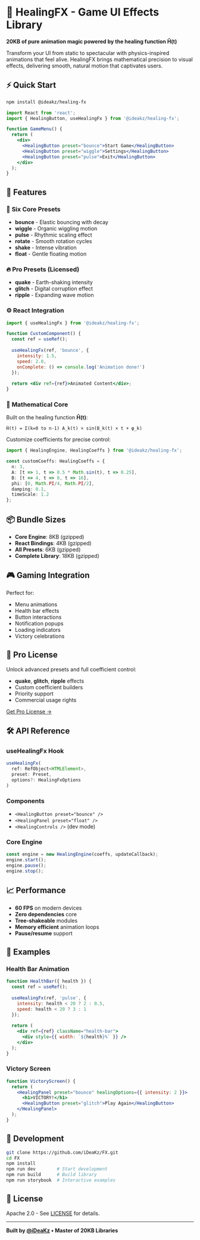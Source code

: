 # 🎯 HealingFX - Game UI Effects Library

**20KB of pure animation magic powered by the healing function Ĥ(t)**

Transform your UI from static to spectacular with physics-inspired animations that feel alive. HealingFX brings mathematical precision to visual effects, delivering smooth, natural motion that captivates users.

## ⚡ Quick Start

```bash
npm install @ideakz/healing-fx
```

```jsx
import React from 'react';
import { HealingButton, useHealingFx } from '@ideakz/healing-fx';

function GameMenu() {
  return (
    <div>
      <HealingButton preset="bounce">Start Game</HealingButton>
      <HealingButton preset="wiggle">Settings</HealingButton>
      <HealingButton preset="pulse">Exit</HealingButton>
    </div>
  );
}
```

## 🚀 Features

### 🎨 **Six Core Presets**
- **bounce** - Elastic bouncing with decay
- **wiggle** - Organic wiggling motion  
- **pulse** - Rhythmic scaling effect
- **rotate** - Smooth rotation cycles
- **shake** - Intense vibration
- **float** - Gentle floating motion

### 🔥 **Pro Presets** (Licensed)
- **quake** - Earth-shaking intensity
- **glitch** - Digital corruption effect
- **ripple** - Expanding wave motion

### ⚙️ **React Integration**
```jsx
import { useHealingFx } from '@ideakz/healing-fx';

function CustomComponent() {
  const ref = useRef();
  
  useHealingFx(ref, 'bounce', {
    intensity: 1.5,
    speed: 2.0,
    onComplete: () => console.log('Animation done!')
  });
  
  return <div ref={ref}>Animated Content</div>;
}
```

### 🧮 **Mathematical Core**
Built on the healing function **Ĥ(t)**:
```
Ĥ(t) = Σ(k=0 to n-1) A_k(t) × sin(B_k(t) × t + φ_k)
```

Customize coefficients for precise control:
```typescript
import { HealingEngine, HealingCoeffs } from '@ideakz/healing-fx';

const customCoeffs: HealingCoeffs = {
  n: 3,
  A: [t => 1, t => 0.5 * Math.sin(t), t => 0.25],
  B: [t => 4, t => 8, t => 16],
  phi: [0, Math.PI/4, Math.PI/2],
  damping: 0.1,
  timeScale: 1.2
};
```

## 📦 Bundle Sizes

- **Core Engine**: 8KB (gzipped)
- **React Bindings**: 4KB (gzipped)  
- **All Presets**: 6KB (gzipped)
- **Complete Library**: 18KB (gzipped)

## 🎮 Gaming Integration

Perfect for:
- Menu animations
- Health bar effects  
- Button interactions
- Notification popups
- Loading indicators
- Victory celebrations

## 💎 Pro License

Unlock advanced presets and full coefficient control:
- **quake**, **glitch**, **ripple** effects
- Custom coefficient builders
- Priority support
- Commercial usage rights

[Get Pro License →](https://ideakz.com/healing-fx-pro)

## 🛠️ API Reference

### useHealingFx Hook
```typescript
useHealingFx(
  ref: RefObject<HTMLElement>,
  preset: Preset,
  options?: HealingFxOptions
)
```

### Components
- `<HealingButton preset="bounce" />`
- `<HealingPanel preset="float" />`
- `<HealingControls />` (dev mode)

### Core Engine
```typescript
const engine = new HealingEngine(coeffs, updateCallback);
engine.start();
engine.pause();
engine.stop();
```

## 📈 Performance

- **60 FPS** on modern devices
- **Zero dependencies** core
- **Tree-shakeable** modules
- **Memory efficient** animation loops
- **Pause/resume** support

## 🎯 Examples

### Health Bar Animation
```jsx
function HealthBar({ health }) {
  const ref = useRef();
  
  useHealingFx(ref, 'pulse', {
    intensity: health < 20 ? 2 : 0.5,
    speed: health < 20 ? 3 : 1
  });
  
  return (
    <div ref={ref} className="health-bar">
      <div style={{ width: `${health}%` }} />
    </div>
  );
}
```

### Victory Screen
```jsx
function VictoryScreen() {
  return (
    <HealingPanel preset="bounce" healingOptions={{ intensity: 2 }}>
      <h1>VICTORY!</h1>
      <HealingButton preset="glitch">Play Again</HealingButton>
    </HealingPanel>
  );
}
```

## 🧪 Development

```bash
git clone https://github.com/iDeaKz/FX.git
cd FX
npm install
npm run dev        # Start development
npm run build      # Build library
npm run storybook  # Interactive examples
```

## 📜 License

Apache 2.0 - See [LICENSE](LICENSE) for details.

---

**Built by [@iDeaKz](https://github.com/iDeaKz) • Master of 20KB Libraries**